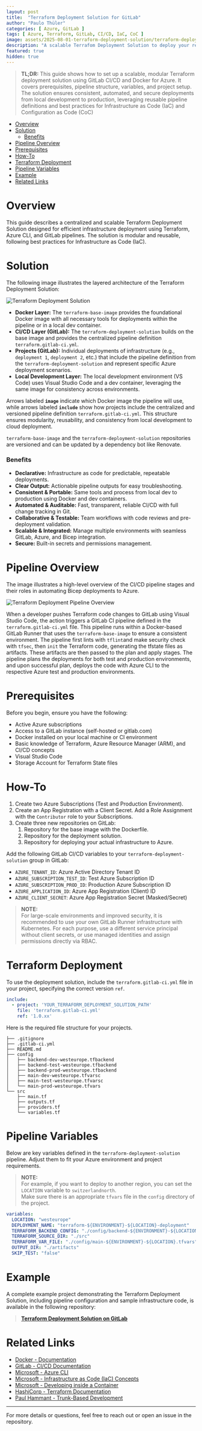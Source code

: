 ```yaml
---
layout: post
title:  "Terraform Deployment Solution for GitLab"
author: "Paulo Thüler"
categories: [ Azure, GitLab ]
tags: [ Azure, Terraform, GitLab, CI/CD, IaC, CoC ]
image: assets/2025-08-01-terraform-deployment-solution/terraform-deployment-solution-avatar.png
description: "A scalable Terrafom Deployment Solution to deploy your resources with Terraform, Azure CLI, and GitLab pipelines."
featured: true
hidden: true
---
```


> **TL;DR:**
> This guide shows how to set up a scalable, modular Terraform deployment solution using GitLab CI/CD and Docker for Azure. It covers prerequisites, pipeline structure, variables, and project setup. The solution ensures consistent, automated, and secure deployments from local development to production, leveraging reusable pipeline definitions and best practices for Infrastructure as Code (IaC) and Configuration as Code (CoC)

- [Overview](#overview)
- [Solution](#solution)
    - [Benefits](#benefits)
- [Pipeline Overview](#pipeline-overview)
- [Prerequisites](#prerequisites)
- [How-To](#how-to)
- [Terraform Deployment](#terraform-deployment)
- [Pipeline Variables](#pipeline-variables)
- [Example](#example)
- [Related Links](#related-links)

# Overview

This guide describes a centralized and scalable Terraform Deployment Solution designed for efficient infrastructure deployment using Terraform, Azure CLI, and GitLab pipelines. The solution is modular and reusable, following best practices for Infrastructure as Code (IaC).

# Solution

The following image illustrates the layered architecture of the Terraform Deployment Solution:

![Terraform Deployment Solution](/assets/2025-08-01-terraform-deployment-solution/terraform-deployment-solution.png)

- **Docker Layer:** The `terraform-base-image` provides the foundational Docker image with all necessary tools for deployments within the pipeline or in a local dev container.
- **CI/CD Layer (GitLab):** The `terraform-deployment-solution` builds on the base image and provides the centralized pipeline definition `terraform.gitlab-ci.yml`.
- **Projects (GitLab):** Individual deployments of infrastructure (e.g., `deployment 1`, `deployment 2`, etc.) that include the pipeline definition from the `terraform-deployment-solution` and represent specific Azure deployment scenarios.
- **Local Development Layer:** The local development environment (VS Code) uses Visual Studio Code and a dev container, leveraging the same image for consistency across environments.

Arrows labeled **`image`** indicate which Docker image the pipeline will use, while arrows labeled **`include`** show how projects include the centralized and versioned pipeline definition `terraform.gitlab-ci.yml`. This structure ensures modularity, reusability, and consistency from local development to cloud deployment.

`terraform-base-image` and the `terraform-deployment-solution` repositories are versioned and can be updated by a dependency bot like Renovate.

### Benefits

- **Declarative:** Infrastructure as code for predictable, repeatable deployments.
- **Clear Output:** Actionable pipeline outputs for easy troubleshooting.
- **Consistent & Portable:** Same tools and process from local dev to production using Docker and dev containers.
- **Automated & Auditable:** Fast, transparent, reliable CI/CD with full change tracking in Git.
- **Collaborative & Testable:** Team workflows with code reviews and pre-deployment validation.
- **Scalable & Integrated:** Manage multiple environments with seamless GitLab, Azure, and Bicep integration.
- **Secure:** Built-in secrets and permissions management.
  

# Pipeline Overview

The image illustrates a high-level overview of the CI/CD pipeline stages and their roles in automating Bicep deployments to Azure.

![Terraform Deployment Pipeline Overview](/assets/2025-08-01-terraform-deployment-solution/terraform-deployment-solution-pipeline.png)

When a developer pushes Terraform code changes to GitLab using Visual Studio Code, the action triggers a GitLab CI pipeline defined in the `terraform.gitlab-ci.yml` file. This pipeline runs within a Docker-based GitLab Runner that uses the `terraform-base-image` to ensure a consistent environment. The pipeline first lints with `tflint`and make security check with `tfsec`, then `init` the Terraform code, generating the tfstate files as artifacts. These artifacts are then passed to the plan and apply stages. The pipeline plans the deployments for both test and production environments, and upon successful plan, deploys the code with Azure CLI to the respective Azure test and production environments.

# Prerequisites

Before you begin, ensure you have the following:
- Active Azure subscriptions
- Access to a GitLab instance (self-hosted or gitlab.com)
- Docker installed on your local machine or CI environment
- Basic knowledge of Terraform, Azure Resource Manager (ARM), and CI/CD concepts
- Visual Studio Code
- Storage Account for Terraform State files

# How-To

1. Create two Azure Subscriptions (Test and Production Environment).
2. Create an App Registration with a Client Secret. Add a Role Assignment with the `Contributor` role to your Subscriptions.
3. Create three new repositories on GitLab:
   1. Repository for the base image with the Dockerfile.
   2. Repository for the deployment solution.
   3. Repository for deploying your actual infrastructure to Azure.

Add the following GitLab CI/CD variables to your `terraform-deployment-solution` group in GitLab:

- `AZURE_TENANT_ID`: Azure Active Directory Tenant ID
- `AZURE_SUBSCRIPTION_TEST_ID`: Test Azure Subscription ID
- `AZURE_SUBSCRIPTION_PROD_ID`: Production Azure Subscription ID
- `AZURE_APPLICATION_ID`: Azure App Registration (Client) ID
- `AZURE_CLIENT_SECRET`: Azure App Registration Secret (Masked/Secret)

> **NOTE:**  
> For large-scale environments and improved security, it is recommended to use your own GitLab Runner infrastructure with Kubernetes. For each purpose, use a different service principal without client secrets, or use managed identities and assign permissions directly via RBAC.

# Terraform Deployment

To use the deployment solution, include the `terraform.gitlab-ci.yml` file in your project, specifying the correct version `ref`.

```yaml
include: 
  - project: 'YOUR_TERRAFORM_DEPLOYMENT_SOLUTION_PATH'
    file: 'terraform.gitlab-ci.yml'
    ref: '1.0.xx'
```

Here is the required file structure for your projects.

```tree
├── .gitignore
├── .gitlab-ci.yml
├── README.md
├── config
│   ├── backend-dev-westeurope.tfbackend
│   ├── backend-test-westeurope.tfbackend
│   ├── backend-prod-westeurope.tfbackend
│   ├── main-dev-westeurope.tfvarsc
│   ├── main-test-westeurope.tfvarsc
│   └── main-prod-westeurope.tfvars
└── src
    ├── main.tf
    ├── outputs.tf
    ├── providers.tf
    └── variables.tf
```

# Pipeline Variables

Below are key variables defined in the `terraform-deployment-solution` pipeline. Adjust them to fit your Azure environment and project requirements.

> **NOTE:**  
> For example, if you want to deploy to another region, you can set the `LOCATION` variable to `switzerlandnorth`.  
> Make sure there is an appropriate `tfvars` file in the `config` directory of the project.

```yaml
variables:
  LOCATION: "westeurope"
  DEPLOYMENT_NAME: "terraform-${ENVIRONMENT}-${LOCATION}-deployment"
  TERRAFORM_BACKEND_CONFIG: "./config/backend-${ENVIRONMENT}-${LOCATION}.tfbackend"
  TERRAFORM_SOURCE_DIR: "./src"
  TERRAFORM_VAR_FILE: "./config/main-${ENVIRONMENT}-${LOCATION}.tfvars"
  OUTPUT_DIR: "./artifacts"
  SKIP_TEST: "false"
```

# Example

A complete example project demonstrating the Terraform Deployment Solution, including pipeline configuration and sample infrastructure code, is available in the following repository:

> **[Terraform Deployment Solution on GitLab](https://gitlab.com/webflow-techblog/terraform-deployment-solution)**

<!-- ### Results

This is how my example looks on Azure.

**Subscriptions**
<a href="/assets/2025-06-08-bicep-deployment-solution/bicep-deployment-solution-subscriptions.png" target="_blank">
  <img src="/assets/2025-06-08-bicep-deployment-solution/bicep-deployment-solution-subscriptions.png" alt="Subscriptions" style="max-width:100%; height:auto;" />
</a>

**Resource group**
<a href="/assets/2025-06-08-bicep-deployment-solution/bicep-deployment-solution-rg.png" target="_blank">
  <img src="/assets/2025-06-08-bicep-deployment-solution/bicep-deployment-solution-rg.png" alt="Resource Groups" style="max-width:100%; height:auto;" />
</a>

**Resources**
<a href="/assets/2025-06-08-bicep-deployment-solution/bicep-deployment-solution-resources.png" target="_blank">
  <img src="/assets/2025-06-08-bicep-deployment-solution/bicep-deployment-solution-resources.png" alt="Resources" style="max-width:100%; height:auto;" />
</a>

**Azure deployment stacks**
<a href="/assets/2025-06-08-bicep-deployment-solution/bicep-deployment-solution-ads.png" target="_blank">
  <img src="/assets/2025-06-08-bicep-deployment-solution/bicep-deployment-solution-ads.png" alt="Azure deployment stacks" style="max-width:100%; height:auto;" />
</a> -->

# Related Links

- [Docker - Documentation](https://docs.docker.com/)
- [GitLab - CI/CD Documentation](https://docs.gitlab.com/ee/ci/)
- [Microsoft - Azure CLI](https://learn.microsoft.com/en-us/cli/azure)
- [Microsoft - Infrastructure as Code (IaC) Concepts](https://learn.microsoft.com/en-us/devops/deliver/what-is-infrastructure-as-code)
- [Microsoft - Developing inside a Container](https://code.visualstudio.com/docs/devcontainers/containers)
- [HashiCorp - Terraform Documentation](https://developer.hashicorp.com/terraform)
- [Paul Hammant - Trunk-Based Development](https://trunkbaseddevelopment.com/)

---

For more details or questions, feel free to reach out or open an issue in the repository.